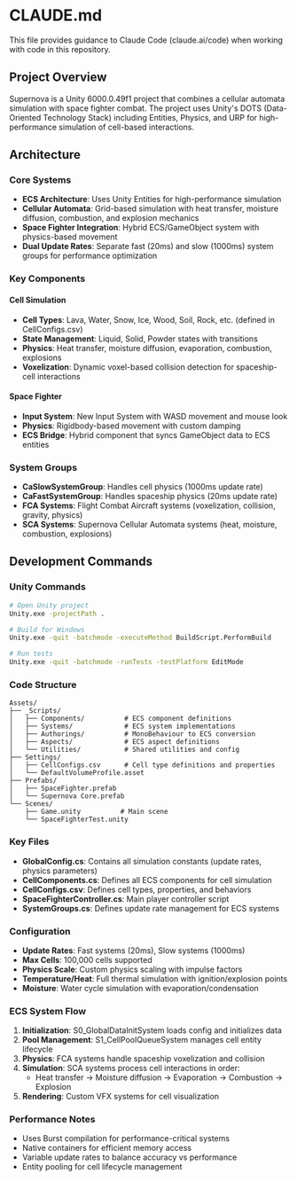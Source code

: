 # CLAUDE.md

This file provides guidance to Claude Code (claude.ai/code) when working with code in this repository.

## Project Overview
Supernova is a Unity 6000.0.49f1 project that combines a cellular automata simulation with space fighter combat. The project uses Unity's DOTS (Data-Oriented Technology Stack) including Entities, Physics, and URP for high-performance simulation of cell-based interactions.

## Architecture

### Core Systems
- **ECS Architecture**: Uses Unity Entities for high-performance simulation
- **Cellular Automata**: Grid-based simulation with heat transfer, moisture diffusion, combustion, and explosion mechanics
- **Space Fighter Integration**: Hybrid ECS/GameObject system with physics-based movement
- **Dual Update Rates**: Separate fast (20ms) and slow (1000ms) system groups for performance optimization

### Key Components

#### Cell Simulation
- **Cell Types**: Lava, Water, Snow, Ice, Wood, Soil, Rock, etc. (defined in CellConfigs.csv)
- **State Management**: Liquid, Solid, Powder states with transitions
- **Physics**: Heat transfer, moisture diffusion, evaporation, combustion, explosions
- **Voxelization**: Dynamic voxel-based collision detection for spaceship-cell interactions

#### Space Fighter
- **Input System**: New Input System with WASD movement and mouse look
- **Physics**: Rigidbody-based movement with custom damping
- **ECS Bridge**: Hybrid component that syncs GameObject data to ECS entities

### System Groups
- **CaSlowSystemGroup**: Handles cell physics (1000ms update rate)
- **CaFastSystemGroup**: Handles spaceship physics (20ms update rate)
- **FCA Systems**: Flight Combat Aircraft systems (voxelization, collision, gravity, physics)
- **SCA Systems**: Supernova Cellular Automata systems (heat, moisture, combustion, explosions)

## Development Commands

### Unity Commands
```bash
# Open Unity project
Unity.exe -projectPath .

# Build for Windows
Unity.exe -quit -batchmode -executeMethod BuildScript.PerformBuild

# Run tests
Unity.exe -quit -batchmode -runTests -testPlatform EditMode
```

### Code Structure
```
Assets/
├── _Scripts/
│   ├── Components/          # ECS component definitions
│   ├── Systems/             # ECS system implementations  
│   ├── Authorings/          # MonoBehaviour to ECS conversion
│   ├── Aspects/             # ECS aspect definitions
│   └── Utilities/           # Shared utilities and config
├── Settings/
│   ├── CellConfigs.csv      # Cell type definitions and properties
│   └── DefaultVolumeProfile.asset
├── Prefabs/
│   ├── SpaceFighter.prefab
│   └── Supernova Core.prefab
└── Scenes/
    ├── Game.unity          # Main scene
    └── SpaceFighterTest.unity
```

### Key Files
- **GlobalConfig.cs**: Contains all simulation constants (update rates, physics parameters)
- **CellComponents.cs**: Defines all ECS components for cell simulation
- **CellConfigs.csv**: Defines cell types, properties, and behaviors
- **SpaceFighterController.cs**: Main player controller script
- **SystemGroups.cs**: Defines update rate management for ECS systems

### Configuration
- **Update Rates**: Fast systems (20ms), Slow systems (1000ms)
- **Max Cells**: 100,000 cells supported
- **Physics Scale**: Custom physics scaling with impulse factors
- **Temperature/Heat**: Full thermal simulation with ignition/explosion points
- **Moisture**: Water cycle simulation with evaporation/condensation

### ECS System Flow
1. **Initialization**: S0_GlobalDataInitSystem loads config and initializes data
2. **Pool Management**: S1_CellPoolQueueSystem manages cell entity lifecycle
3. **Physics**: FCA systems handle spaceship voxelization and collision
4. **Simulation**: SCA systems process cell interactions in order:
   - Heat transfer → Moisture diffusion → Evaporation → Combustion → Explosion
5. **Rendering**: Custom VFX systems for cell visualization

### Performance Notes
- Uses Burst compilation for performance-critical systems
- Native containers for efficient memory access
- Variable update rates to balance accuracy vs performance
- Entity pooling for cell lifecycle management